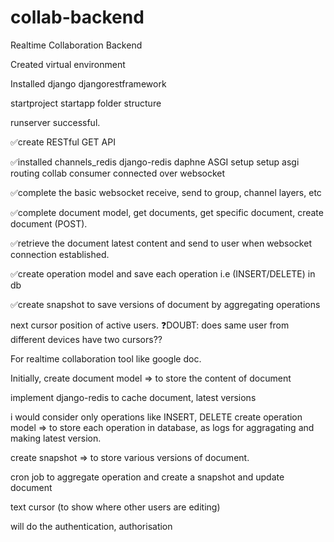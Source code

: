 # collab-backend
Realtime Collaboration Backend

Created virtual environment

Installed django djangorestframework

startproject
startapp
folder structure

runserver successful.

✅create RESTful GET API 

✅installed channels_redis django-redis daphne
ASGI setup
setup asgi routing
collab consumer connected over websocket

✅complete the basic websocket receive, send to group, channel layers, etc

✅complete document model, get documents, get specific document, create document (POST).

✅retrieve the document latest content and send to user when websocket connection established.

✅create operation model and save each operation i.e (INSERT/DELETE) in db 

✅create snapshot to save versions of document by aggregating operations

next cursor position of active users.
❓DOUBT: does same user from different devices have two cursors??

For realtime collaboration tool like google doc.

Initially,
create document model => to store the content of document

implement django-redis to cache document, latest versions  

i would consider only operations like INSERT, DELETE
create operation model => to store each operation in database, as logs for aggragating and making latest version.

create snapshot => to store various versions of document.

cron job to aggregate operation and create a snapshot and update document 

text cursor (to show where other users are editing) 

will do the authentication, authorisation 